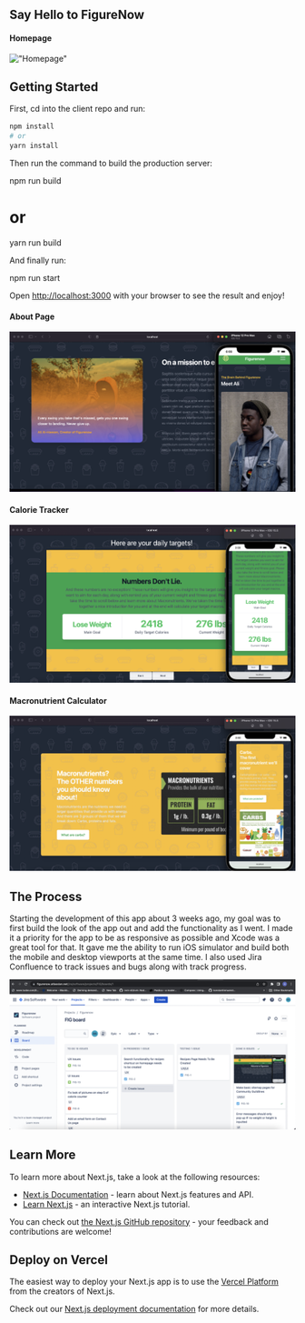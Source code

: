 ## Say Hello to FigureNow

#### Homepage
!["Homepage"](https://github.com/mohammed-alialhassan/figurenow/blob/main/docs/homeview.png?raw=true)

## Getting Started

First, cd into the client repo and run:

```bash
npm install
# or
yarn install
```

Then run the command to build the production server:

npm run build
# or 

yarn run build

And finally run:

npm run start

Open [http://localhost:3000](http://localhost:3000) with your browser to see the result and enjoy!

#### About Page
!["About page"](https://github.com/mohammed-alialhassan/figurenow/blob/main/docs/about.png?raw=true)

#### Calorie Tracker
!["Calorie Tracker"](https://github.com/mohammed-alialhassan/figurenow/blob/main/docs/calorie_counter.png?raw=true)

#### Macronutrient Calculator
!["Macronutrient Display"](https://github.com/mohammed-alialhassan/figurenow/blob/main/docs/macronutrient_display.png?raw=true)

## The Process

Starting the development of this app about 3 weeks ago, my goal was to first build the look of the app out and add the 
functionality as I went. I made it a priority for the app to be as responsive as possible and Xcode was a great tool for
that. It gave me the ability to run iOS simulator and build both the mobile and desktop viewports at the same time.
I also used Jira Confluence to track issues and bugs along with track progress.

!["Jira Tracking"](https://github.com/mohammed-alialhassan/figurenow/blob/main/docs/jira_tracking.png?raw=true)

## Learn More

To learn more about Next.js, take a look at the following resources:

- [Next.js Documentation](https://nextjs.org/docs) - learn about Next.js features and API.
- [Learn Next.js](https://nextjs.org/learn) - an interactive Next.js tutorial.

You can check out [the Next.js GitHub repository](https://github.com/vercel/next.js/) - your feedback and contributions are welcome!

## Deploy on Vercel

The easiest way to deploy your Next.js app is to use the [Vercel Platform](https://vercel.com/new?utm_medium=default-template&filter=next.js&utm_source=create-next-app&utm_campaign=create-next-app-readme) from the creators of Next.js.

Check out our [Next.js deployment documentation](https://nextjs.org/docs/deployment) for more details.
